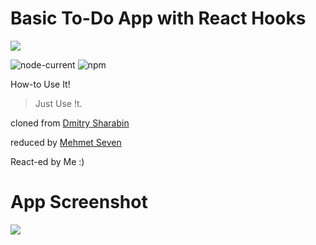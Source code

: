 # Basic To-Do App with React Hooks

![](https://4.bp.blogspot.com/-zI5LKkOqdxw/UYh2HZ827fI/AAAAAAAAAsU/JLCA21bVJ4U/s1600/list.png)

![node-current](https://img.shields.io/node/v/create-react-app)
![npm](https://img.shields.io/npm/v/npm)

How-to Use It!

> Just Use !t.

cloned from [Dmitry Sharabin](https://d12n.me/)

reduced by [Mehmet Seven](https://github.com/meseven)

React-ed by Me :)

# App Screenshot

![](https://i.ibb.co/5n9FTjT/todoapp.png)
